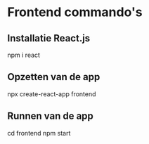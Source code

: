 # Frontend commando's

## Installatie React.js
npm i react

## Opzetten van de app
npx create-react-app frontend

## Runnen van de app
cd frontend
npm start